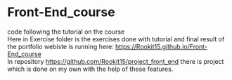 # Front-End_course
code following the tutorial on the course \
Here in Exercise folder is the exercises done with tutorial and final result of the portfolio webiste is running here: https://Rookit15.github.io/Front-End_course \
In repository https://github.com/Rookit15/project_front_end there is project which is done on my own with the help of these features. 
